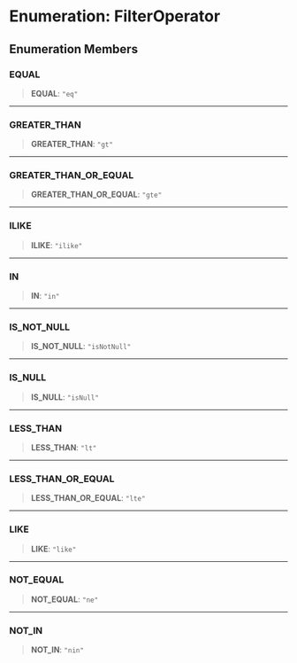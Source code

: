 # Enumeration: FilterOperator

## Enumeration Members

<a id="equal"></a>

### EQUAL

> **EQUAL**: `"eq"`

---

<a id="greater_than"></a>

### GREATER_THAN

> **GREATER_THAN**: `"gt"`

---

<a id="greater_than_or_equal"></a>

### GREATER_THAN_OR_EQUAL

> **GREATER_THAN_OR_EQUAL**: `"gte"`

---

<a id="ilike"></a>

### ILIKE

> **ILIKE**: `"ilike"`

---

<a id="in"></a>

### IN

> **IN**: `"in"`

---

<a id="is_not_null"></a>

### IS_NOT_NULL

> **IS_NOT_NULL**: `"isNotNull"`

---

<a id="is_null"></a>

### IS_NULL

> **IS_NULL**: `"isNull"`

---

<a id="less_than"></a>

### LESS_THAN

> **LESS_THAN**: `"lt"`

---

<a id="less_than_or_equal"></a>

### LESS_THAN_OR_EQUAL

> **LESS_THAN_OR_EQUAL**: `"lte"`

---

<a id="like"></a>

### LIKE

> **LIKE**: `"like"`

---

<a id="not_equal"></a>

### NOT_EQUAL

> **NOT_EQUAL**: `"ne"`

---

<a id="not_in"></a>

### NOT_IN

> **NOT_IN**: `"nin"`
